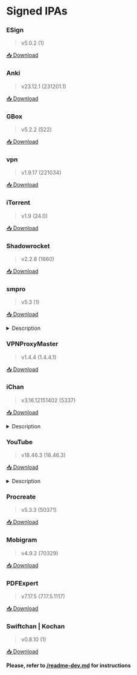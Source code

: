 # Signed IPAs

### ESign

> v5.0.2 (1)

<a href="itms-services://?action=download-manifest&amp;url=https://raw.githubusercontent.com/Kylmakalle/ipa/master/apps/esign/Info.plist">📥 Download</a>

### Anki

> v23.12.1 (231201.1)

<a href="itms-services://?action=download-manifest&amp;url=https://raw.githubusercontent.com/Kylmakalle/ipa/master/apps/anki/Info.plist">📥 Download</a>

### GBox

> v5.2.2 (522)

<a href="itms-services://?action=download-manifest&amp;url=https://raw.githubusercontent.com/Kylmakalle/ipa/master/apps/gbox/Info.plist">📥 Download</a>

### vpn

> v1.9.17 (221034)

<a href="itms-services://?action=download-manifest&amp;url=https://raw.githubusercontent.com/Kylmakalle/ipa/master/apps/vpn-super/Info.plist">📥 Download</a>

### iTorrent

> v1.9 (24.0)

<a href="itms-services://?action=download-manifest&amp;url=https://raw.githubusercontent.com/Kylmakalle/ipa/master/apps/itorrent/Info.plist">📥 Download</a>

### Shadowrocket

> v2.2.8 (1660)

<a href="itms-services://?action=download-manifest&amp;url=https://raw.githubusercontent.com/Kylmakalle/ipa/master/apps/shadowrocket/Info.plist">📥 Download</a>

### smpro

> v5.3 (1)

<a href="itms-services://?action=download-manifest&amp;url=https://raw.githubusercontent.com/Kylmakalle/ipa/master/apps/smpro/Info.plist">📥 Download</a>

<details><summary>Description</summary>
Создание скриншотов с использованием мокапов
</details>

### VPNProxyMaster

> v1.4.4 (1.4.4.1)

<a href="itms-services://?action=download-manifest&amp;url=https://raw.githubusercontent.com/Kylmakalle/ipa/master/apps/vpn360/Info.plist">📥 Download</a>

### iChan

> v3.16.12151402 (5337)

<a href="itms-services://?action=download-manifest&amp;url=https://raw.githubusercontent.com/Kylmakalle/ipa/master/apps/ichan/Info.plist">📥 Download</a>

<details><summary>Description</summary>
https://t.me/ichan_ios
</details>

### YouTube

> v18.46.3 (18.46.3)

<a href="itms-services://?action=download-manifest&amp;url=https://raw.githubusercontent.com/Kylmakalle/ipa/master/apps/youtube/Info.plist">📥 Download</a>

<details><summary>Description</summary>
uYou 3.0.1 | iSBlock | YTPlus

🇷🇺 Модификация YouTube с огромным функционалом и дополнениями от iApps. 

🇬🇧 YouTube modification with huge functionality and add-ons from iApps

▎Удалена реклама | No Ads
▎Пропуск рекламы внутри видео
▎Загрузка видео/аудио | Downloading media
▎Фоновый режим | Background mode
▎Картинка в картинке | PiP
▎Поддержка 4К | 4K Support 
▎Настройка/кастомизация клиента
▎Подгрузка обложек для РФ
▎Все твики переведены на русский
▎Много много другого
</details>

### Procreate

> v5.3.3 (50371)

<a href="itms-services://?action=download-manifest&amp;url=https://raw.githubusercontent.com/Kylmakalle/ipa/master/apps/procreate/Info.plist">📥 Download</a>

### Mobigram

> v4.9.2 (70329)

<a href="itms-services://?action=download-manifest&amp;url=https://raw.githubusercontent.com/Kylmakalle/ipa/master/apps/mobigram/Info.plist">📥 Download</a>

### PDFExpert

> v7.17.5 (7.17.5.1117)

<a href="itms-services://?action=download-manifest&amp;url=https://raw.githubusercontent.com/Kylmakalle/ipa/master/apps/pdf-expert/Info.plist">📥 Download</a>

### Swiftchan | Kochan

> v0.8.10 (1)

<a href="itms-services://?action=download-manifest&amp;url=https://raw.githubusercontent.com/Kylmakalle/ipa/master/apps/kochan/Info.plist">📥 Download</a>

__Please, refer to [/readme-dev.md](/readme-dev.md) for instructions__